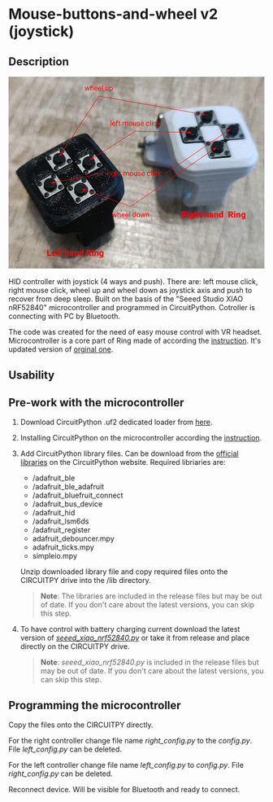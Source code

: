 # Mouse-buttons-and-wheel v2 (joystick)
## Description
![Rings](/images/rings.png)

HID controller with joystick (4 ways and push). There are: left mouse click, right mouse click, wheel up and wheel down as joystick axis and push to recover from deep sleep. Built on the basis of the "Seeed Studio XIAO nRF52840" microcontroller and programmed in CircuitPython. Cotroller is connecting with PC by Bluetooth.

The code was created for the need of easy mouse control with VR headset. Microcontroller is a core part of Ring made of according the [instruction](https://www.instructables.com/Ring-With-Mouse-Buttons-Wheel-v2/). It's updated version of [orginal one](https://www.instructables.com/Ring-With-Mouse-Buttons-Wheel/).

## Usability


## Pre-work with the microcontroller
1. Download CircuitPython .uf2 dedicated loader from [here](https://circuitpython.org/board/Seeed_XIAO_nRF52840_Sense/).
2. Installing CircuitPython on the microcontroller according the [instruction](https://learn.adafruit.com/welcome-to-circuitpython).
3. Add CircuitPython library files. Can be download from the [official libraries](https://circuitpython.org/libraries) on the CircuitPython website. Required libriaries are:
    - /adafruit_ble
    - /adafruit_ble_adafruit
    - /adafruit_bluefruit_connect
    - /adafruit_bus_device
    - /adafruit_hid
    - /adafruit_lsm6ds
    - /adafruit_register
    - adafruit_debouncer.mpy
    - adafruit_ticks.mpy
    - simpleio.mpy

    Unzip downloaded library file and copy required files onto the CIRCUITPY drive into the /lib directory.

    >**Note**: The libraries are included in the release files but may be out of date. If you don't care about the latest versions, you can skip this step.
4. To have control with battery charging current download the latest version of *[seeed_xiao_nrf52840.py](https://pypi.org/project/circuitpython-seeed-xiao-nrf52840/)* or take it from release and place directly on the CIRCUITPY drive. 
    >**Note**: *seeed_xiao_nrf52840.py* is included in the release files but may be out of date. If you don't care about the latest versions, you can skip this step.

## Programming the microcontroller
Copy the files onto the CIRCUITPY directly.

For the right controller change file name *right_config.py* to the *config.py*. File *left_config.py* can be deleted.

For the left controller change file name *left_config.py* to *config.py*. File *right_config.py* can be deleted.

Reconnect device. Will be visible for Bluetooth and ready to connect.
